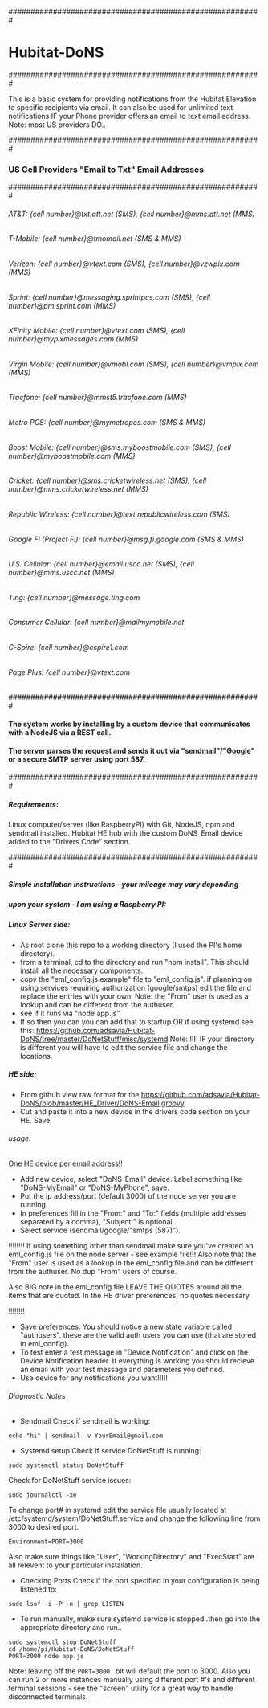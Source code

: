 #########################################################
# Hubitat-DoNS
#########################################################

This is a basic system for providing notifications from the Hubitat Elevation to 
specific recipients via email. It can also be used for unlimited text notifications IF your
Phone provider offers an email to text email address. Note: most US providers DO..

#########################################################
### US Cell Providers "Email to Txt" Email Addresses
#########################################################
###### AT&T: {cell number}@txt.att.net (SMS), {cell number}@mms.att.net (MMS)
###### T-Mobile: {cell number}@tmomail.net (SMS & MMS)
###### Verizon: {cell number}@vtext.com (SMS), {cell number}@vzwpix.com (MMS)
###### Sprint: {cell number}@messaging.sprintpcs.com (SMS), {cell number}@pm.sprint.com (MMS)
###### XFinity Mobile: {cell number}@vtext.com (SMS), {cell number}@mypixmessages.com (MMS)
###### Virgin Mobile: {cell number}@vmobl.com (SMS), {cell number}@vmpix.com (MMS)
###### Tracfone: {cell number}@mmst5.tracfone.com (MMS)
###### Metro PCS: {cell number}@mymetropcs.com (SMS & MMS)
###### Boost Mobile: {cell number}@sms.myboostmobile.com (SMS), {cell number}@myboostmobile.com (MMS)
###### Cricket: {cell number}@sms.cricketwireless.net (SMS), {cell number}@mms.cricketwireless.net (MMS)
###### Republic Wireless: {cell number}@text.republicwireless.com (SMS)
###### Google Fi (Project Fi): {cell number}@msg.fi.google.com (SMS & MMS)
###### U.S. Cellular: {cell number}@email.uscc.net (SMS), {cell number}@mms.uscc.net (MMS)
###### Ting: {cell number}@message.ting.com
###### Consumer Cellular: {cell number}@mailmymobile.net
###### C-Spire: {cell number}@cspire1.com
###### Page Plus: {cell number}@vtext.com
#########################################################
#### The system works by installing by a custom device that communicates with a NodeJS via a REST call.
#### The server parses the request and sends it out via "sendmail"/"Google" or a secure SMTP server using port 587.
#########################################################

##### Requirements:

Linux computer/server (like RaspberryPI) with Git, NodeJS, npm and sendmail installed.
Hubitat HE hub with the custom DoNS_Email device added to the "Drivers Code" section.

#########################################################

##### Simple installation instructions - your mileage may vary depending 
##### upon your system - I am using a Raspberry PI:

##### Linux Server side:
- As root clone this repo to a working directory (I used the PI's home directory).
- from a terminal, cd to the directory and run "npm install". This should install all the necessary components.
- copy the "eml_config.js.example" file to "eml_config.js". if planning on using services requiring authorization (google/smtps) edit the file and replace the entries with your own. Note: the "From" user is used as a lookup and can be different from the authuser.
- see if it runs via "node app.js"
- If so then you can you can add that to startup OR if using systemd see this:
https://github.com/adsavia/Hubitat-DoNS/tree/master/DoNetStuff/misc/systemd
Note: !!!! IF your directory is different you will have to edit the service file and change the locations.

##### HE side:
- From github view raw format for the https://github.com/adsavia/Hubitat-DoNS/blob/master/HE_Driver/DoNS-Email.groovy
- Cut and paste it into a new device in the drivers code section on your HE. Save

###### usage:

One HE device per email address!!
- Add new device, select "DoNS-Email" device. Label something like "DoNS-MyEmail" or "DoNS-MyPhone", save.
- Put the ip address/port (default 3000) of the node server you are running.
- In preferences fill in the "From:" and "To:" fields (multiple addresses separated by a comma), "Subject:" is optional..
- Select service (sendmail/google/"smtps (587)"). 

!!!!!!!!
If using something other than sendmail make sure you've created an eml_config.js file on the node server - see example file!!!
Also note that the "From" user is used as a lookup in the eml_config file and can be different from the authuser. No dup "From" users of course.

Also BIG note in the eml_config file LEAVE THE QUOTES around all the items that are quoted. In the HE driver preferences, no quotes necessary.

!!!!!!!!

- Save preferences. You should notice a new state variable called "authusers".
  these are the valid auth users you can use (that are stored in eml_config).
- To test enter a test message in "Device Notification" and click on the 
  Device Notification header. If everything is working you should recieve an 
  email with your test message and parameters you defined.
- Use device for any notifications you want!!!!!

###### Diagnostic Notes

- Sendmail
Check if sendmail is working:
```
echo "hi" | sendmail -v YourEmail@gmail.com
```

- Systemd setup
Check if service DoNetStuff is running:
```
sudo systemctl status DoNetStuff
```

Check for DoNetStuff service issues:
```
sudo journalctl -xe
```

To change port# in systemd edit the service file usually located at /etc/systemd/system/DoNetStuff.service
and change the following line from 3000 to desired port. 
```
Environment=PORT=3000
```
Also make sure things like "User", "WorkingDirectory" and "ExecStart" are all relevent to your particular installation.

- Checking Ports
Check if the port specified in your configuration is being listened to:
```
sudo lsof -i -P -n | grep LISTEN
```

- To run manually, make sure systemd service is stopped..then go into the appropriate directory and run..
```
sudo systemctl stop DoNetStuff
cd /home/pi/Hubitat-DoNS/DoNetStuff
PORT=3000 node app.js
```
Note: leaving off the `PORT=3000 ` bit will default the port to 3000. Also you can run 2 or more instances manually using different port #'s and different terminal sessions - see the "screen" utility for a great way to handle disconnected terminals.
